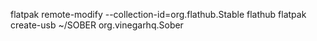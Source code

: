 flatpak remote-modify --collection-id=org.flathub.Stable flathub
flatpak create-usb ~/SOBER org.vinegarhq.Sober